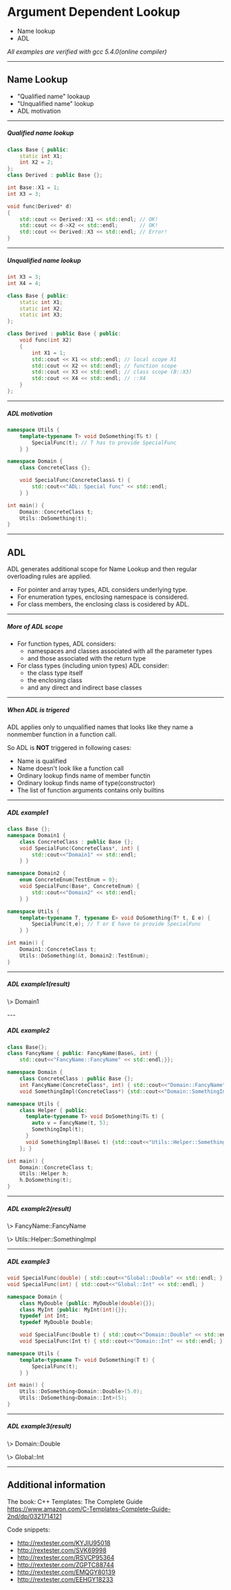 # Argument Dependent Lookup

- Name lookup
- ADL

*All examples are verified with gcc 5.4.0(online compiler)*

---

## Name Lookup

- "Qualified name" lookaup
- "Unqualified name" lookup
- ADL motivation

---

##### Qualified name lookup

```cpp
class Base { public:
    static int X1;
    int X2 = 2;
};
class Derived : public Base {};

int Base::X1 = 1;
int X3 = 3;

void func(Derived* d)
{
    std::cout << Derived::X1 << std::endl; // OK!
    std::cout << d->X2 << std::endl;       // OK!
    std::cout << Derived::X3 << std::endl; // Error!
}
```

---

##### Unqualified name lookup

```cpp
int X3 = 3;
int X4 = 4;

class Base { public:
    static int X1;
    static int X2;
    static int X3;
};

class Derived : public Base { public:
    void func(int X2)
    {
        int X1 = 1;
        std::cout << X1 << std::endl; // local scope X1
        std::cout << X2 << std::endl; // function scope
        std::cout << X3 << std::endl; // class scope (B::X3)
        std::cout << X4 << std::endl; // ::X4
    }
};
```

---

##### ADL motivation

```cpp
namespace Utils {
    template<typename T> void DoSomething(T& t) {
        SpecialFunc(t); // T has to provide SpecialFunc
    } }

namespace Domain {
    class ConcreteClass {};

    void SpecialFunc(ConcreteClass& t) {
        std::cout<<"ADL: Special func" << std::endl;
    } }

int main() {
    Domain::ConcreteClass t;
    Utils::DoSomething(t);
}
```

---

## ADL
ADL generates additional scope for Name Lookup and then regular overloading rules are applied.
- For pointer and array types, ADL considers underlying type.
- For enumeration types, enclosing namespace is considered.
- For class members, the enclosing class is cosidered by ADL.

---

##### More of ADL scope
- For function types, ADL considers:
  - namespaces and classes associated with all the parameter types
  - and those associated with the return type
- For class types (including union types) ADL consider:
  - the class type itself
  - the enclosing class
  - and any direct and indirect base classes

---

##### When ADL is trigered
ADL applies only to unqualified names that looks like they name a nonmember function in a function call.

So ADL is **NOT** triggered in following cases:
- Name is qualified
- Name doesn't look like a function call
- Ordinary lookup finds name of member functin
- Ordinary lookup finds name of type(constructor)
- The list of function arguments contains only builtins

---

##### ADL example1

```cpp
class Base {};
namespace Domain1 {
    class ConcreteClass : public Base {};
    void SpecialFunc(ConcreteClass*, int) {
        std::cout<<"Domain1" << std::endl;
    } }

namespace Domain2 {
    enum ConcreteEnum{TestEnum = 0};
    void SpecialFunc(Base*, ConcreteEnum) {
        std::cout<<"Domain2" << std::endl;
    } }

namespace Utils {
    template<typename T, typename E> void DoSomething(T* t, E e) {
        SpecialFunc(t,e); // T or E have to provide SpecialFunc
    } }

int main() {
    Domain1::ConcreteClass t;
    Utils::DoSomething(&t, Domain2::TestEnum);
}
```

---
##### ADL example1(result)
<p style="text-align: left;">\> Domain1</p>
---

##### ADL example2

```cpp
class Base{};
class FancyName { public: FancyName(Base&, int) {
    std::cout<<"FancyName::FancyName" << std::endl;}};

namespace Domain {
    class ConcreteClass : public Base {};
    int FancyName(ConcreteClass*, int) { std::cout<<"Domain::FancyName" << std::endl; }
    void SomethingImpl(ConcreteClass*) {std::cout<<"Domain::SomethingImpl" << std::endl;}}

namespace Utils {
    class Helper { public:
      template<typename T> void DoSomething(T& t) {
        auto v = FancyName(t, 5);  
        SomethingImpl(t);
      }
      void SomethingImpl(Base& t) {std::cout<<"Utils::Helper::SomethingImpl" << std::endl;}
    }; }

int main() {
    Domain::ConcreteClass t;
    Utils::Helper h;
    h.DoSomething(t);
}
```

---
##### ADL example2(result)
<p style="text-align: left;">\> FancyName::FancyName</p>
<p style="text-align: left;">\> Utils::Helper::SomethingImpl</p>


---

##### ADL example3

```cpp
void SpecialFunc(double) { std::cout<<"Global::Double" << std::endl; }
void SpecialFunc(int) { std::cout<<"Global::Int" << std::endl; }

namespace Domain {
    class MyDouble {public: MyDouble(double){}};
    class MyInt {public: MyInt(int){}};
    typedef int Int;
    typedef MyDouble Double;

    void SpecialFunc(Double t) { std::cout<<"Domain::Double" << std::endl; }
    void SpecialFunc(Int t) { std::cout<<"Domain::Int" << std::endl; } }

namespace Utils {
    template<typename T> void DoSomething(T t) {
        SpecialFunc(t);
    } }

int main() {
    Utils::DoSomething<Domain::Double>(5.0);    
    Utils::DoSomething<Domain::Int>(5);
}
```

---
##### ADL example3(result)
<p style="text-align: left;">\> Domain::Double</p>
<p style="text-align: left;">\> Global::Int</p>

---

## Additional information
The book: C++ Templates: The Complete Guide
https://www.amazon.com/C-Templates-Complete-Guide-2nd/dp/0321714121

Code snippets:
- http://rextester.com/KYJIU95018
- http://rextester.com/SVK69998
- http://rextester.com/RSVCP95364
- http://rextester.com/ZGPTC88744
- http://rextester.com/EMQGY80139
- http://rextester.com/EEHGY18233

